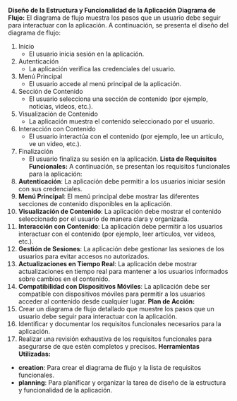 **Diseño de la Estructura y Funcionalidad de la Aplicación**
**Diagrama de Flujo:**
El diagrama de flujo muestra los pasos que un usuario debe seguir para interactuar con la aplicación. A continuación, se presenta el diseño del diagrama de flujo:
1. Inicio
	* El usuario inicia sesión en la aplicación.
2. Autenticación
	* La aplicación verifica las credenciales del usuario.
3. Menú Principal
	* El usuario accede al menú principal de la aplicación.
4. Sección de Contenido
	* El usuario selecciona una sección de contenido (por ejemplo, noticias, videos, etc.).
5. Visualización de Contenido
	* La aplicación muestra el contenido seleccionado por el usuario.
6. Interacción con Contenido
	* El usuario interactúa con el contenido (por ejemplo, lee un artículo, ve un video, etc.).
7. Finalización
	* El usuario finaliza su sesión en la aplicación.
**Lista de Requisitos Funcionales:**
A continuación, se presentan los requisitos funcionales para la aplicación:
1. **Autenticación**: La aplicación debe permitir a los usuarios iniciar sesión con sus credenciales.
2. **Menú Principal**: El menú principal debe mostrar las diferentes secciones de contenido disponibles en la aplicación.
3. **Visualización de Contenido**: La aplicación debe mostrar el contenido seleccionado por el usuario de manera clara y organizada.
4. **Interacción con Contenido**: La aplicación debe permitir a los usuarios interactuar con el contenido (por ejemplo, leer artículos, ver videos, etc.).
5. **Gestión de Sesiones**: La aplicación debe gestionar las sesiones de los usuarios para evitar accesos no autorizados.
6. **Actualizaciones en Tiempo Real**: La aplicación debe mostrar actualizaciones en tiempo real para mantener a los usuarios informados sobre cambios en el contenido.
7. **Compatibilidad con Dispositivos Móviles**: La aplicación debe ser compatible con dispositivos móviles para permitir a los usuarios acceder al contenido desde cualquier lugar.
**Plan de Acción:**
1. Crear un diagrama de flujo detallado que muestre los pasos que un usuario debe seguir para interactuar con la aplicación.
2. Identificar y documentar los requisitos funcionales necesarios para la aplicación.
3. Realizar una revisión exhaustiva de los requisitos funcionales para asegurarse de que estén completos y precisos.
**Herramientas Utilizadas:**
* **creation**: Para crear el diagrama de flujo y la lista de requisitos funcionales.
* **planning**: Para planificar y organizar la tarea de diseño de la estructura y funcionalidad de la aplicación.